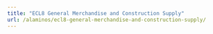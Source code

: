 ```yaml
---
title: "ECL8 General Merchandise and Construction Supply"
url: /alaminos/ecl8-general-merchandise-and-construction-supply/
---
```

